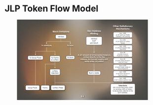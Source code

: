 # JLP Token Flow Model

<figure><img src="../../.gitbook/assets/Screen Shot 2025-03-07 at 08.54.08.png" alt=""><figcaption></figcaption></figure>
